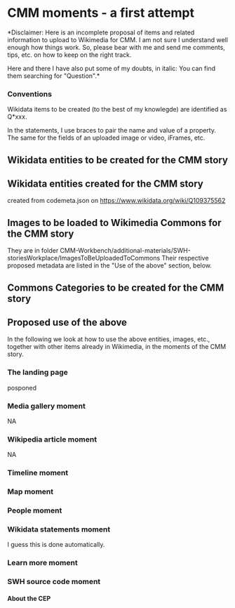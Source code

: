 # CMM moments - a first attempt

*Disclaimer: Here is an incomplete proposal of items and related information to upload to Wikimedia for CMM. I am not sure I understand well enough how things work. So, please bear with me and send me comments, tips, etc. on how to keep on the right track.

Here and there I have also put some of my doubts, in italic: You can find them searching for "Question".*

### Conventions

Wikidata items to be created (to the best of my knowlegde) are identified as Q*xxx.

In the statements, I use braces to pair the name and value of a property. The same for the fields of an uploaded image or video, iFrames, etc.

## Wikidata entities to be created for the CMM story

## Wikidata entities created for the CMM story
 created from codemeta.json on https://www.wikidata.org/wiki/Q109375562

## Images to be loaded to Wikimedia Commons for the CMM story

They are in folder CMM-Workbench/additional-materials/SWH-storiesWorkplace/ImagesToBeUploadedToCommons 
Their respective proposed metadata are listed in the "Use of the above" section, below. 

## Commons Categories to be created for the CMM story


## Proposed use of the above

In the following we look at how to use the above entities, images, etc., together with other items already in Wikimedia, in the moments of the CMM story.

### The landing page

posponed

### Media gallery moment 

NA

### Wikipedia article moment

NA

### Timeline moment

### Map moment

### People moment

### Wikidata statements moment
I guess this is done automatically.

### Learn more moment

### SWH source code moment

#### About the CEP
